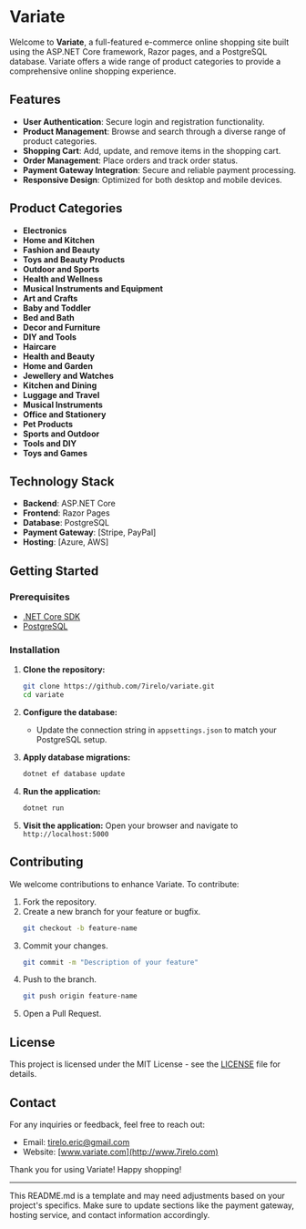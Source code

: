 # Variate

Welcome to **Variate**, a full-featured e-commerce online shopping site built using the ASP.NET Core framework, Razor pages, and a PostgreSQL database. Variate offers a wide range of product categories to provide a comprehensive online shopping experience.

## Features

- **User Authentication**: Secure login and registration functionality.
- **Product Management**: Browse and search through a diverse range of product categories.
- **Shopping Cart**: Add, update, and remove items in the shopping cart.
- **Order Management**: Place orders and track order status.
- **Payment Gateway Integration**: Secure and reliable payment processing.
- **Responsive Design**: Optimized for both desktop and mobile devices.

## Product Categories

- **Electronics**
- **Home and Kitchen**
- **Fashion and Beauty**
- **Toys and Beauty Products**
- **Outdoor and Sports**
- **Health and Wellness**
- **Musical Instruments and Equipment**
- **Art and Crafts**
- **Baby and Toddler**
- **Bed and Bath**
- **Decor and Furniture**
- **DIY and Tools**
- **Haircare**
- **Health and Beauty**
- **Home and Garden**
- **Jewellery and Watches**
- **Kitchen and Dining**
- **Luggage and Travel**
- **Musical Instruments**
- **Office and Stationery**
- **Pet Products**
- **Sports and Outdoor**
- **Tools and DIY**
- **Toys and Games**

## Technology Stack

- **Backend**: ASP.NET Core
- **Frontend**: Razor Pages
- **Database**: PostgreSQL
- **Payment Gateway**: [Stripe, PayPal]
- **Hosting**: [Azure, AWS]

## Getting Started

### Prerequisites

- [.NET Core SDK](https://dotnet.microsoft.com/download)
- [PostgreSQL](https://www.postgresql.org/download/)

### Installation

1. **Clone the repository:**
   ```bash
   git clone https://github.com/7irelo/variate.git
   cd variate
   ```

2. **Configure the database:**
   - Update the connection string in `appsettings.json` to match your PostgreSQL setup.

3. **Apply database migrations:**
   ```bash
   dotnet ef database update
   ```

4. **Run the application:**
   ```bash
   dotnet run
   ```

5. **Visit the application:**
   Open your browser and navigate to `http://localhost:5000`

## Contributing

We welcome contributions to enhance Variate. To contribute:

1. Fork the repository.
2. Create a new branch for your feature or bugfix.
   ```bash
   git checkout -b feature-name
   ```
3. Commit your changes.
   ```bash
   git commit -m "Description of your feature"
   ```
4. Push to the branch.
   ```bash
   git push origin feature-name
   ```
5. Open a Pull Request.

## License

This project is licensed under the MIT License - see the [LICENSE](LICENSE) file for details.

## Contact

For any inquiries or feedback, feel free to reach out:

- Email: [tirelo.eric@gmail.com](mailto:tirelo.eric@gmail.com)
- Website: [www.variate.com](http://www.7irelo.com)

Thank you for using Variate! Happy shopping!

---

This README.md is a template and may need adjustments based on your project's specifics. Make sure to update sections like the payment gateway, hosting service, and contact information accordingly.
